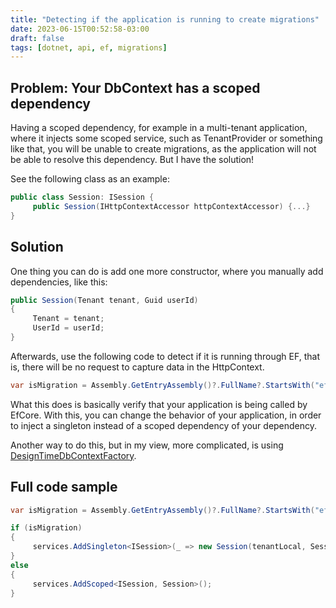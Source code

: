 ```yaml
---
title: "Detecting if the application is running to create migrations"
date: 2023-06-15T00:52:58-03:00
draft: false
tags: [dotnet, api, ef, migrations]
---
```


## Problem: Your DbContext has a scoped dependency
Having a scoped dependency, for example in a multi-tenant application, where it injects some scoped service, such as TenantProvider or something like that, you will be unable to create migrations, as the application will not be able to resolve this dependency. But I have the solution!

See the following class as an example:

```csharp
public class Session: ISession {
     public Session(IHttpContextAccessor httpContextAccessor) {...}
}
```

## Solution
One thing you can do is add one more constructor, where you manually add dependencies, like this:
```csharp
public Session(Tenant tenant, Guid userId)
{
     Tenant = tenant;
     UserId = userId;
}
```

Afterwards, use the following code to detect if it is running through EF, that is, there will be no request to capture data in the HttpContext.

```csharp
var isMigration = Assembly.GetEntryAssembly()?.FullName?.StartsWith("ef") ?? false;
```
What this does is basically verify that your application is being called by EfCore.
With this, you can change the behavior of your application, in order to inject a singleton instead of a scoped dependency of your dependency.

Another way to do this, but in my view, more complicated, is using [DesignTimeDbContextFactory](https://learn.microsoft.com/en-us/ef/core/cli/dbcontext-creation?tabs=dotnet-core-cli).

## Full code sample
```csharp
var isMigration = Assembly.GetEntryAssembly()?.FullName?.StartsWith("ef") ?? false;

if (isMigration)
{
     services.AddSingleton<ISession>(_ => new Session(tenantLocal, Session.Admin));
}
else
{
     services.AddScoped<ISession, Session>();
}
```